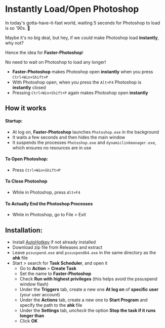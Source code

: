# Instantly Load/Open Photoshop

In today's gotta-have-it-fast world, waiting 5 seconds for Photoshop to load is so '90s. 🤣

Maybe it's no big deal, but hey, if we *could* make Photoshop load **instantly**, why not?

Hence the idea for **Faster-Photoshop**!

No need to wait on Photoshop to load any longer!

- **Faster-Photoshop** makes Photoshop open **instantly** when you press `Ctrl+Win+Shift+P`
- With Photoshop open, when you press the `Alt+F4` Photoshop is **instantly** closed
- Pressing `Ctrl+Win+Shift+P` again makes Photoshop open **instantly**

## How it works

#### Startup:
- At log on, **Faster-Photoshop** launches `Photoshop.exe` in the background
- It waits a few seconds and then hides the main window
- It suspends the processes `Photoshop.exe` and `dynamiclinkmanager.exe`, which ensures no resources are in use

#### To Open Photoshop:
- Press `Ctrl+Win+Shift+P`

#### To Close Photoshop
- While in Photoshop, press `Alt+F4`

#### To Actually End the Photoshop Processes
- While in Photoshop, go to File > Exit

## Installation:
- Install [AutoHotkey](https://www.autohotkey.com/) if not already installed
- Download zip file from Releases and extract
- Leave `pssuspend.exe` and `pssuspend64.exe` in the same directory as the **ahk** file
- Start > search for **Task Scheduler**, and open it
	- Go to **Action** > **Create Task**
	- Set the name to **Faster-Photoshop**
	- Check **Run with highest privileges** (this helps avoid the pssuspend window flash)
	- Under the **Triggers** tab, create a new one **At log on** of **specific user** (your user account)
	- Under the **Actions** tab, create a new one to **Start Program** and specify the path to the **ahk** file
	- Under the **Settings** tab, *uncheck* the option **Stop the task if it runs longer than**
	- Click **OK**